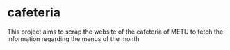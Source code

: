 # cafeteria
This project aims to scrap the website of the cafeteria of METU to fetch the information regarding the menus of the month
